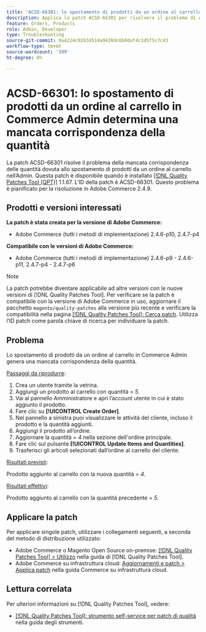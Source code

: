 ```yaml
---
title: 'ACSD-66301: lo spostamento di prodotti da un ordine al carrello in Commerce Admin determina una mancata corrispondenza della quantità'
description: Applica la patch ACSD-66301 per risolvere il problema di Adobe Commerce per cui, durante la creazione di un ordine dal pannello di amministrazione, i prodotti nel carrello del cliente non vengono rimossi dopo l’aggiunta all’ordine.
feature: Orders, Products
role: Admin, Developer
type: Troubleshooting
source-git-commit: 9a4224c02634514a9428dc6b0daf4c1d5f5c7c43
workflow-type: tm+mt
source-wordcount: '399'
ht-degree: 0%

---
```



# ACSD-66301: lo spostamento di prodotti da un ordine al carrello in Commerce Admin determina una mancata corrispondenza della quantità

La patch ACSD-66301 risolve il problema della mancata corrispondenza delle quantità dovuta allo spostamento di prodotti da un ordine al carrello nell’Admin. Questa patch è disponibile quando è installato [[!DNL Quality Patches Tool (QPT)]](/help/tools/quality-patches-tool/quality-patches-tool-to-self-serve-quality-patches.md) 1.1.67. L’ID della patch è ACSD-66301. Questo problema è pianificato per la risoluzione in Adobe Commerce 2.4.9.

## Prodotti e versioni interessati

**La patch è stata creata per la versione di Adobe Commerce:**

* Adobe Commerce (tutti i metodi di implementazione) 2.4.6-p10, 2.4.7-p4

**Compatibile con le versioni di Adobe Commerce:**

* Adobe Commerce (tutti i metodi di implementazione) 2.4.6-p9 - 2.4.6-p11, 2.4.7-p4 - 2.4.7-p6

>[!NOTE]
>
>La patch potrebbe diventare applicabile ad altre versioni con le nuove versioni di [!DNL Quality Patches Tool]. Per verificare se la patch è compatibile con la versione di Adobe Commerce in uso, aggiornare il pacchetto `magento/quality-patches` alla versione più recente e verificare la compatibilità nella pagina [[!DNL Quality Patches Tool]: Cerca patch](https://experienceleague.adobe.com/tools/commerce-quality-patches/index.html?lang=it). Utilizza l’ID patch come parola chiave di ricerca per individuare la patch.

## Problema

Lo spostamento di prodotti da un ordine al carrello in Commerce Admin genera una mancata corrispondenza della quantità.

<u>Passaggi da riprodurre</u>:

1. Crea un utente tramite la vetrina.
2. Aggiungi un prodotto al carrello con quantità = *5*.
3. Vai al pannello Amministratore e apri l’account utente in cui è stato aggiunto il prodotto.
4. Fare clic su **[!UICONTROL Create Order]**.
5. Nel pannello a sinistra puoi visualizzare le attività del cliente, incluso il prodotto e la quantità aggiunti.
6. Aggiungi il prodotto all’ordine.
7. Aggiornare la quantità = *4* nella sezione dell&#39;ordine principale.
8. Fare clic sul pulsante **[!UICONTROL Update Items and Quantities]**.
9. Trasferisci gli articoli selezionati dall’ordine al carrello del cliente.

<u>Risultati previsti</u>:

Prodotto aggiunto al carrello con la nuova quantità = *4*.

<u>Risultati effettivi</u>:

Prodotto aggiunto al carrello con la quantità precedente = *5*.

## Applicare la patch

Per applicare singole patch, utilizzare i collegamenti seguenti, a seconda del metodo di distribuzione utilizzato:

* Adobe Commerce o Magento Open Source on-premise: [[!DNL Quality Patches Tool] > Utilizzo](/help/tools/quality-patches-tool/usage.md) nella guida di [!DNL Quality Patches Tool].
* Adobe Commerce su infrastruttura cloud: [Aggiornamenti e patch > Applica patch](https://experienceleague.adobe.com/docs/commerce-cloud-service/user-guide/develop/upgrade/apply-patches.html?lang=it) nella guida Commerce su infrastruttura cloud.

## Lettura correlata

Per ulteriori informazioni su [!DNL Quality Patches Tool], vedere:

* [[!DNL Quality Patches Tool]: strumento self-service per patch di qualità](/help/tools/quality-patches-tool/quality-patches-tool-to-self-serve-quality-patches.md) nella guida degli strumenti.
